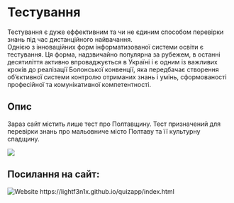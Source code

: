 # Тестування

Тестування є дуже еффективним та чи не єдиним способом перевірки знань під час дистанційного найвачання.
<br>Однією з інноваційних форм інформатизованої системи освіти є тестування.
Ця форма, надзвичайно популярна за рубежем, в останні десятиліття активно
впроваджується в Україні і є одним із важливих кроків до реалізації Болонської
конвенції, яка передбачає створення об’єктивної системи контролю отриманих
знань і умінь, сформованості професійної та комунікативної компетентності.
## Опис

Зараз сайт містить лише тест про Полтавщину. 
Тест призначений для перевірки знань про мальовниче місто Полтаву та її культурну спадщину.

<img src="https://dynamic-media-cdn.tripadvisor.com/media/photo-o/0a/9b/72/79/poltava-central-square.jpg?w=700&h=500&s=1">

## Посилання на сайт:
<img alt="Website" src="https://img.shields.io/website?down_color=lightgrey&down_message=offline&up_color=green&up_message=online&url=https%3A%2F%2Flightf3n1x.github.io%2Fquizapp%2Findex.html">
https://lightf3n1x.github.io/quizapp/index.html
